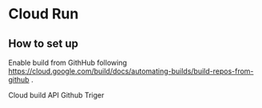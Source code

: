 # Cloud Run

## How to set up

Enable build from GithHub following https://cloud.google.com/build/docs/automating-builds/build-repos-from-github .

Cloud build API
Github Triger

